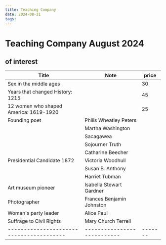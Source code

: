 ```yaml
---
title: Teaching Company
date: 2024-08-31
tags: 
---
```

# Teaching Company August 2024

## of interest

| Title                                  | Note                      | price |
|----------------------------------------|---------------------------|-------|
| Sex in the middle ages                 |                           | 30    |
| Years that changed History: 1215       |                           | 45    |
| 12 women who shaped America: 1619-1920 |                           | 25    |
| Founding poet                          | Philis Wheatley Peters    |       |
|                                        | Martha Washington         |       |
|                                        | Sacagawea                 |       |
|                                        | Sojourner Truth           |       |
|                                        | Catharine Beecher         |       |
| Presidential Candidate 1872            | Victoria Woodhull         |       |
|                                        | Susan B. Anthony          |       |
|                                        | Harriet Tubman            |       |
| Art museum pioneer                     | Isabella Stewart Gardner  |       |
| Photographer                           | Frances Benjamin Johnston |       |
| Woman's party leader                   | Alice Paul                |       |
| Suffrage to Civil Rights               | Mary Church Terrell       |       |
|----------------------------------------|---------------------------|-------|


